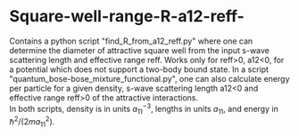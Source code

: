 # Square-well-range-R-a12-reff-
Contains a python script "find_R_from_a12_reff.py" where one can determine the diameter of attractive square well from the input s-wave scattering length and effective range reff. Works only for reff>0, a12<0, for a potential which does not support a two-body bound state. In a script "quantum_bose-bose_mixture_functional.py", one can also calculate energy per particle for a given density, s-wave scattering length a12<0 and effective range reff>0 of the attractive interactions.  
In both scripts, density is in units $a_{11}^{-3}$, lengths in units $a_{11}$, and energy in $\hbar^2 / (2 m a_{11}^2)$.
